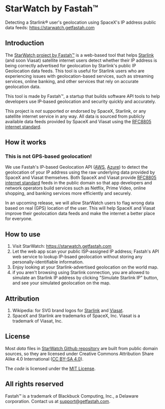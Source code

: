 # StarWatch by Fastah™

Detecting a Starlink® user's geolocation using SpaceX's IP address public data feeds: https://starwatch.getfastah.com


## Introduction

The [StarWatch project by Fastah™](https://starwatch.getfastah.com) is a web-based tool that helps [Starlink](https://www.starlink.com) (and soon Viasat) satellite internet users detect whether their IP address is being correctly advertised for geolocation by Starlink's public IP Geolocation data feeds. This tool is useful for Starlink users who are experiencing issues with geolocation-based services, such as streaming services, online banking, and other services that rely on accurate geolocation data.

This tool is made by Fastah™, a startup that builds software API tools to help developers use IP-based geolocation and security quickly and accurately. 

This project is *not* supported or endorsed by SpaceX, Starlink, or any satellite internet service in any way. All data is sourced from publicly available data feeds provided by SpaceX and Viasat using the [RFC8805 internet standard](https://www.rfc-editor.org/rfc/rfc8805).

## How it works

### This is not GPS-based geolocation!

We use Fastah's IP-based Geolocation API ([AWS](https://aws.amazon.com/marketplace/pp/B084VR96P3), [Azure](https://azuremarketplace.microsoft.com/en-us/marketplace/apps/fastah.ip_location_api_01)) to detect the geolocation of your IP address using the raw underlying data provided by SpaceX and Viasat themselves. Both SpaceX and Viasat provide [RFC8805 internet standard](https://www.rfc-editor.org/rfc/rfc8805) feeds in the public domain so that app developers and network operators build services such as Netflix, Prime Video, online shopping, and banking services more efficiently and securely. 

In an upcoming release, we will allow StarWatch users to flag wrong data based on real (GPS) location of the user. This will help SpaceX and Viasat improve their geolocation data feeds and make the internet a better place for everyone.

## How to use

1. Visit StarWatch: <https://starwatch.getfastah.com>
2. Let the web app scan your public ISP-assigned IP address; Fastah's API web service to lookup IP-bsaed geolocation without storing any personally-identifiable information.
3. Enjoy looking at your Starlink-advertised geolocation on the world map. 
4. if you aren't browsing using Starlink connection, you are allowed to simulate an Starlink IP address by clicking "Simulate Starlink IP" button, and see your simulated geolocation on the map.

## Attribution

1. Wikipedia: for SVG brand logos for [Starlink](https://en.m.wikipedia.org/wiki/File:Starlink_Logo.svg) and [Viasat](https://en.m.wikipedia.org/wiki/File:Starlink_Logo.svg). 
2. SpaceX and Starlink are trademarks of SpaceX, Inc. Viasat is a trademark of Viasat, Inc.

## License
Most *data* files in [StarWatch Github repository](https://github.com/fastah/starwatch/) are built from public domain sources, so they are licensed under Creative Commons Attribution Share Alike 4.0 International ([CC BY-SA 4.0](https://choosealicense.com/licenses/cc-by-sa-4.0/)). 

The *code* is licensed under the [MIT License](https://choosealicense.com/licenses/mit/).

## All rights reserved

Fastah™ is a trademark of Blackbuck Computing, Inc., a Delaware corporation. Contact us at support@getfastah.com. 
